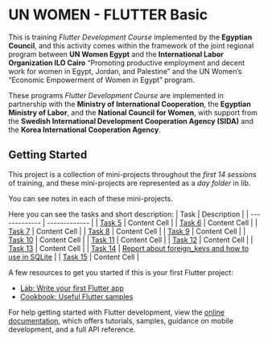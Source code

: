 # UN WOMEN - FLUTTER Basic

This is training *Flutter Development Course* implemented by the **Egyptian Council**, and this activity comes within the framework of the joint regional program between **UN Women Egypt** and the **International Labor Organization ILO Cairo** “Promoting productive employment and decent work for women in Egypt, Jordan, and Palestine” and the UN Women’s “Economic Empowerment of Women in Egypt” program.

These programs *Flutter Development Course* are implemented in partnership with the **Ministry of International Cooperation**, the **Egyptian Ministry of Labor**, and the **National Council for Women**, with support from the **Swedish International Development Cooperation Agency (SIDA)** and the **Korea International Cooperation Agency**.

## Getting Started

This project is a collection of mini-projects throughout the *first 14 sessions* of training, and these mini-projects are represented as a *day folder* in lib.

You can see notes in each of these mini-projects.

Here you can see the tasks and short description:
| Task  | Description |
| ------------- | ------------- |
| [Task 5](lib/day005)  | Content Cell  |
| [Task 6](lib/day006)  | Content Cell  |
| [Task 7](lib/day007/task)  | Content Cell  |
| [Task 8](lib/day008)  | Content Cell  |
| [Task 9](lib/day009/task)  | Content Cell  |
| [Task 10](lib/day010/task)  | Content Cell  |
| [Task 11](lib/day011/task)  | Content Cell  |
| [Task 12](lib/nilu_app)  | Content Cell  |
| [Task 13](lib/nilu_app/pages/client)  | Content Cell  |
| [Task 14](lib/nilu_app/pages/product)  | [Report about foreign_keys and how to use in SQLite](https://drive.google.com/file/d/15ihFpR0X1mSrftnfSKOMEN4aLcv_Ed7x/view?usp=sharing)  |
| [Task 15](lib/nilu_app/pages/sale_op.dart)  | Content Cell  |


A few resources to get you started if this is your first Flutter project:

- [Lab: Write your first Flutter app](https://docs.flutter.dev/get-started/codelab)
- [Cookbook: Useful Flutter samples](https://docs.flutter.dev/cookbook)

For help getting started with Flutter development, view the
[online documentation](https://docs.flutter.dev/), which offers tutorials,
samples, guidance on mobile development, and a full API reference.
